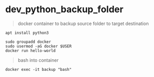 # dev_python_backup_folder

> docker container to backup source folder to target destination

```shell
apt install python3
```

```shell
sudo groupadd docker
sudo usermod -aG docker $USER
docker run hello-world
```

> bash into container

```
docker exec -it backup "bash"
```